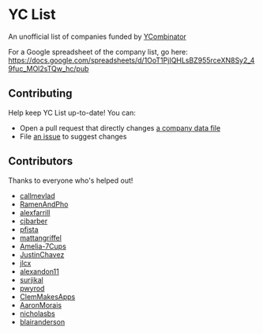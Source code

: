 # YC List

An unofficial list of companies funded by [YCombinator](http://www.ycombinator.com/)

For a Google spreadsheet of the company list, go here:
https://docs.google.com/spreadsheets/d/1OoT1PjIQHLsBZ955rceXN8Sy2_49fuc_MOl2sTQw_hc/pub


## Contributing

Help keep YC List up-to-date! You can:

* Open a pull request that directly changes [a company data file](https://github.com/linrock/yclist/tree/master/data/companies)
* File [an issue](https://github.com/linrock/yclist) to suggest changes


## Contributors

Thanks to everyone who's helped out!

- [callmevlad](https://github.com/callmevlad)
- [RamenAndPho](https://github.com/RamenAndPho)
- [alexfarrill](https://github.com/alexfarrill)
- [cjbarber](https://github.com/cjbarber)
- [pfista](https://github.com/pfista)
- [mattangriffel](https://github.com/mattangriffel)
- [Amelia-7Cups](https://github.com/Amelia-7Cups)
- [JustinChavez](https://github.com/JustinChavez)
- [jlcx](https://github.com/jlcx)
- [alexandon11](https://github.com/alexandon11)
- [surjikal](https://github.com/surjikal)
- [pwyrod](https://github.com/pwyrod)
- [ClemMakesApps](https://github.com/ClemMakesApps)
- [AaronMorais](https://github.com/AaronMorais)
- [nicholasbs](https://github.com/nicholasbs)
- [blairanderson](https://github.com/blairanderson)
